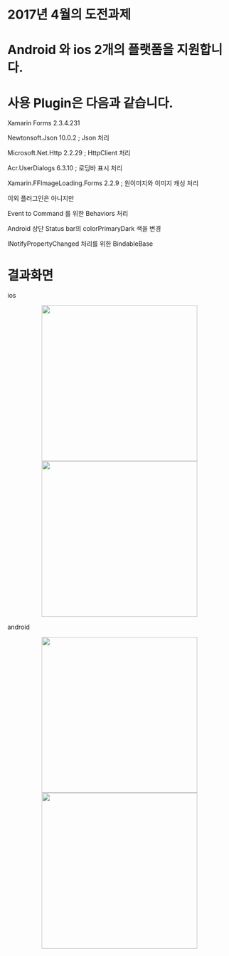 # 2017년 4월의 도전과제

# Android 와 ios 2개의 플랫폼을 지원합니다.

# 사용 Plugin은 다음과 같습니다.

  Xamarin Forms 2.3.4.231
  
  Newtonsoft.Json 10.0.2                   ; Json 처리
  
  Microsoft.Net.Http 2.2.29                ; HttpClient 처리
  
  Acr.UserDialogs 6.3.10                   ; 로딩바 표시 처리
  
  Xamarin.FFImageLoading.Forms  2.2.9      ; 원이미지와 이미지 캐싱 처리 
  
  
  이외 플러그인은 아니지만 
  
  Event to Command 를 위한 Behaviors 처리
  
  Android 상단 Status bar의 colorPrimaryDark 색을 변경
  
  INotifyPropertyChanged 처리를 위한 BindableBase
  
  
#  결과화면
  
  ios
  <p align="center">
  <img src="https://raw.githubusercontent.com/rtrue/challenge-201704/master/screen/ios_list.jpg" width="350"/>
  <img src="https://raw.githubusercontent.com/rtrue/challenge-201704/master/screen/ios_detail.jpg" width="350"/>
	</p>
	android
	<p align="center">
  <img src="https://raw.githubusercontent.com/rtrue/challenge-201704/master/screen/android_list.jpg" width="350"/>
  <img src="https://raw.githubusercontent.com/rtrue/challenge-201704/master/screen/android_detail.jpg" width="350"/>
	</p>